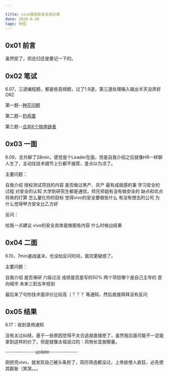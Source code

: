 ```yaml
---

title: vivo提前批安全岗记录
date: 2020-6-20
tags: 秋招
---
```


## 0x01 前言

虽然拒了，但总归还是要记一下的。

## 0x02 笔试 

6.07，三道编程题，都是些高频题，过了1.9道，第三道处理输入输出半天没弄好ORZ

第一题--[种花问题](https://leetcode-cn.com/problems/can-place-flowers/)

第二题--[扔鸡蛋](https://leetcode-cn.com/problems/super-egg-drop/)

第三题--[合并K个排序链表](https://leetcode-cn.com/problems/merge-k-sorted-lists/)

## 0x03 一面

6.09，总共聊了28min，感觉是个Leader在面，但是自我介绍之后就像HR一样聊人生了，主动往技术细节上引都不接茬，差点以为凉了。

主要问题：

自我介绍
授权测试项目的内容
是否做过黑产、灰产
最有成就感的事
学习安全的过程
对安全的认知
大学到研究生都是通信，师兄师姐有没有做安全的
缺点和优点
将来的打算
怎么量化你的目标
觉得vivo的安全要做些什么
有没有想去的公司
为什么觉得甲方安全比乙方好

反问：

给我一点建议
vivo的安全具体是做那些内容
什么时候出结果

## 0x04 二面

6.10，7min速战速决，也没给反问时间，面完更疑惑了。

主要问题：

自我介绍
是否保研
六级过没
成绩是否是写的50%
两个项目哪个是自己主导的
意向城市
未来三到五年规划

最后来了句你技术面评价比较高（？？？
等通知，然后直接拜拜没有反问

## 0x05 结果

6.17：收到录用通知

没有太过纠结，基于一些原因觉得不太合适就直接拒了，虽然我后面可能不一定能拿到这样的价了，但是就像太祖说过的：风物长宜放眼量。

-------------- update-------------- 

刚拒完vivo，就发现自己被头条拒了，简历筛选都没过，上帝欲使人疯狂，必先使其膨胀（笑哭。。。